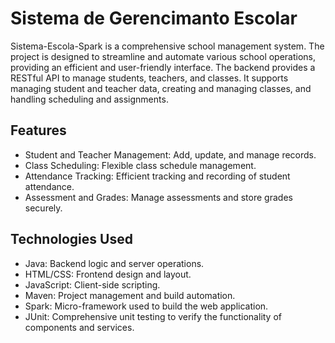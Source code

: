 # Sistema de Gerencimanto Escolar

Sistema-Escola-Spark is a comprehensive school management system. The project is designed to streamline and automate various school operations, providing an efficient and user-friendly interface. The backend provides a RESTful API to manage students, teachers, and classes. It supports managing student and teacher data, creating and managing classes, and handling scheduling and assignments.

## Features
* Student and Teacher Management: Add, update, and manage records.
* Class Scheduling: Flexible class schedule management.
* Attendance Tracking: Efficient tracking and recording of student attendance.
* Assessment and Grades: Manage assessments and store grades securely.

## Technologies Used
* Java: Backend logic and server operations.
* HTML/CSS: Frontend design and layout.
* JavaScript: Client-side scripting.
* Maven: Project management and build automation.
* Spark: Micro-framework used to build the web application.
* JUnit: Comprehensive unit testing to verify the functionality of components and services.
